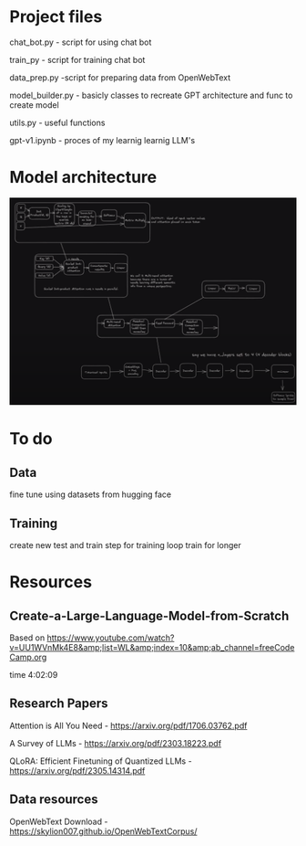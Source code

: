 # Project files
chat_bot.py - script for using chat bot

train_py - script for training chat bot

data_prep.py -script for preparing data from OpenWebText

model_builder.py - basicly classes to recreate GPT architecture and func to create model

utils.py - useful functions

gpt-v1.ipynb - proces of my learnig learnig LLM's

# Model architecture
![Alt text](Model_Architecture.png)

# To do
## Data
fine tune using datasets from hugging face
## Training
create new test and train step for training loop
train for longer

# Resources
## Create-a-Large-Language-Model-from-Scratch
Based on https://www.youtube.com/watch?v=UU1WVnMk4E8&amp;list=WL&amp;index=10&amp;ab_channel=freeCodeCamp.org

time 4:02:09

## Research Papers
Attention is All You Need - https://arxiv.org/pdf/1706.03762.pdf

A Survey of LLMs - https://arxiv.org/pdf/2303.18223.pdf

QLoRA: Efficient Finetuning of Quantized LLMs - https://arxiv.org/pdf/2305.14314.pdf

## Data resources
OpenWebText Download - https://skylion007.github.io/OpenWebTextCorpus/
